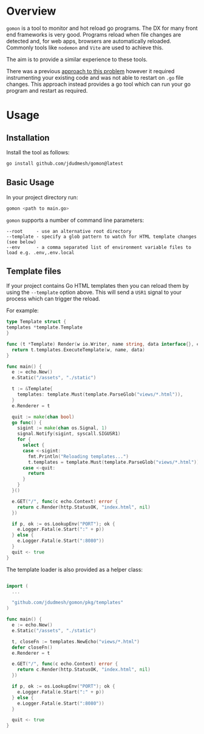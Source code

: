 # Overview
`gomon` is a tool to monitor and hot reload go programs. The DX for many front end frameworks is very good. Programs reload when file changes are detected and, for web apps, browsers are automatically reloaded. Commonly tools like `nodemon` and `Vite` are used to achieve this.

The aim is to provide a similar experience to these tools.

There was a previous [approach to this problem](https://github.com/jdudmesh/hotreload-go) however it required instrumenting your existing code and was not able to restart on `.go` file changes. This approach instead provides a go tool which can run your go program and restart as required.

# Usage

## Installation
Install the tool as follows:
```bash
go install github.com/jdudmesh/gomon@latest
```

## Basic Usage
In your project directory run:

```bash
gomon <path to main.go>
```

`gomon` supports a number of command line parameters:
```
--root     - use an alternative root directory
--template - specify a glob pattern to watch for HTML template changes (see below)
--env      - a comma separated list of environment variable files to load e.g. .env,.env.local

```

## Template files
If your project contains Go HTML templates then you can reload them by using the `--template` option above. This will send a `USR1` signal to your process which can trigger the reload.

For example:
```go
type Template struct {
templates *template.Template
}

func (t *Template) Render(w io.Writer, name string, data interface{}, c echo.Context) error {
  return t.templates.ExecuteTemplate(w, name, data)
}

func main() {
  e := echo.New()
  e.Static("/assets", "./static")

  t := &Template{
    templates: template.Must(template.ParseGlob("views/*.html")),
  }
  e.Renderer = t

  quit := make(chan bool)
  go func() {
    sigint := make(chan os.Signal, 1)
    signal.Notify(sigint, syscall.SIGUSR1)
    for {
      select {
      case <-sigint:
        fmt.Println("Reloading templates...")
        t.templates = template.Must(template.ParseGlob("views/*.html"))
      case <-quit:
        return
      }
    }
  }()

  e.GET("/", func(c echo.Context) error {
    return c.Render(http.StatusOK, "index.html", nil)
  })

  if p, ok := os.LookupEnv("PORT"); ok {
    e.Logger.Fatal(e.Start(":" + p))
  } else {
    e.Logger.Fatal(e.Start(":8080"))
  }
  quit <- true
}
```

The template loader is also provided as a helper class:
```go

import (
  ...

  "github.com/jdudmesh/gomon/pkg/templates"
)

func main() {
  e := echo.New()
  e.Static("/assets", "./static")

  t, closeFn := templates.NewEcho("views/*.html")
  defer closeFn()
  e.Renderer = t

  e.GET("/", func(c echo.Context) error {
    return c.Render(http.StatusOK, "index.html", nil)
  })

  if p, ok := os.LookupEnv("PORT"); ok {
    e.Logger.Fatal(e.Start(":" + p))
  } else {
    e.Logger.Fatal(e.Start(":8080"))
  }

  quit <- true
}
```

